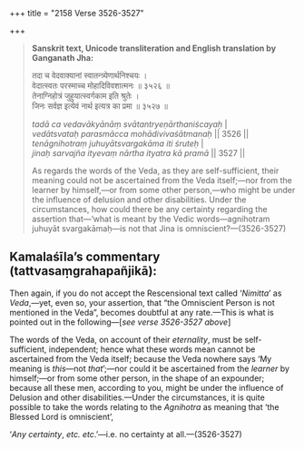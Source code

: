 +++
title = "2158 Verse 3526-3527"

+++
> **Sanskrit text, Unicode transliteration and English translation by Ganganath Jha:** 
>
> तदा च वेदवाक्यानां स्वातन्त्र्येणार्थनिश्चयः ।  
> वेदात्स्वतः परस्माच्च मोहादिविवशात्मनः ॥ ३५२६ ॥  
> तेनाग्निहोत्रं जुहुयात्स्वर्गकाम इति श्रुतेः ।  
> जिनः सर्वज्ञ इत्येवं नार्थ इत्यत्र का प्रमा ॥ ३५२७ ॥ 
>
> *tadā ca vedavākyānāṃ svātantryeṇārthaniścayaḥ* \|  
> *vedātsvataḥ parasmācca mohādivivaśātmanaḥ* \|\| 3526 \|\|  
> *tenāgnihotraṃ juhuyātsvargakāma iti śruteḥ* \|  
> *jinaḥ sarvajña ityevaṃ nārtha ityatra kā pramā* \|\| 3527 \|\| 
>
> As regards the words of the Veda, as they are self-sufficient, their meaning could not be ascertained from the Veda itself;—nor from the learner by himself,—or from some other person,—who might be under the influence of delusion and other disabilities. Under the circumstances, how could there be any certainty regarding the assertion that—‘what is meant by the Vedic words—agnihotram juhuyāt svargakāmaḥ—is not that Jina is omniscient?—(3526-3527)



## Kamalaśīla’s commentary (tattvasaṃgrahapañjikā):

Then again, if you do not accept the Rescensional text called ‘*Nimitta*’ as *Veda*,—yet, even so, your assertion, that “the Omniscient Person is not mentioned in the Veda”, becomes doubtful at any rate.—This is what is pointed out in the following—[*see verse 3526-3527 above*]

The words of the Veda, on account of their *eternality*, must be self-sufficient, independent; hence what these words mean cannot be ascertained from the Veda itself; because the Veda nowhere says ‘My meaning is *this*—not *that*’;—nor could it be ascertained from the *learner* by himself;—or from some other person, in the shape of an expounder; because all these men, according to you, might be under the influence of Delusion and other disabilities.—Under the circumstances, it is quite possible to take the words relating to the *Agnihotra* as meaning that ‘the Blessed Lord is omniscient’,

‘*Any certainty*, *etc. etc*.’—i.e. no certainty at all.—(3526-3527)


